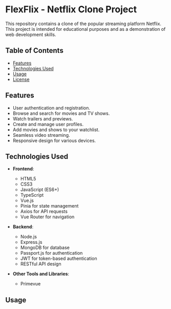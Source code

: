 # FlexFlix - Netflix Clone Project

This repository contains a clone of the popular streaming platform Netflix. This project is intended for educational purposes and as a demonstration of web development skills.

## Table of Contents

- [Features](#features)
- [Technologies Used](#technologies-used)
- [Usage](#usage)
- [License](#license)

## Features

- User authentication and registration.
- Browse and search for movies and TV shows.
- Watch trailers and previews.
- Create and manage user profiles.
- Add movies and shows to your watchlist.
- Seamless video streaming.
- Responsive design for various devices.

## Technologies Used

- **Frontend**:
  - HTML5
  - CSS3
  - JavaScript (ES6+)
  - TypeScript
  - Vue.js
  - Pinia for state management
  - Axios for API requests
  - Vue Router for navigation

- **Backend**:
  - Node.js
  - Express.js
  - MongoDB for database
  - Passport.js for authentication
  - JWT for token-based authentication
  - RESTful API design

- **Other Tools and Libraries**:
  - Primevue

## Usage
